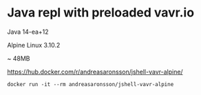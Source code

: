 # Java repl with preloaded vavr.io

Java 14-ea+12

Alpine Linux 3.10.2

~ 48MB

<https://hub.docker.com/r/andreasaronsson/jshell-vavr-alpine/>

`docker run -it --rm andreasaronsson/jshell-vavr-alpine`
